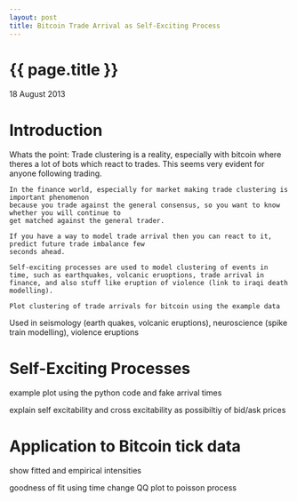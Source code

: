 ```yaml
---
layout: post
title: Bitcoin Trade Arrival as Self-Exciting Process
---
```


{{ page.title }}
================

<p class="meta">18 August 2013</p>

# Introduction

Whats the point:
    Trade clustering is a reality, especially with bitcoin where theres a lot of bots which react
    to trades. This seems very evident for anyone following trading.

    In the finance world, especially for market making trade clustering is important phenomenon
    because you trade against the general consensus, so you want to know whether you will continue to 
    get matched against the general trader.

    If you have a way to model trade arrival then you can react to it, predict future trade imbalance few
    seconds ahead.

    Self-exciting processes are used to model clustering of events in time, such as earthquakes, volcanic eruoptions, trade arrival in finance, and also stuff like eruption of violence (link to iraqi death modelling).

    Plot clustering of trade arrivals for bitcoin using the example data

Used in seismology (earth quakes, volcanic eruptions), neuroscience (spike train modelling), violence eruptions


# Self-Exciting Processes

example plot using the python code and fake arrival times

explain self excitability and cross excitability as possibiltiy of bid/ask prices


# Application to Bitcoin tick data

show fitted and empirical intensities

goodness of fit using time change QQ plot to poisson process


